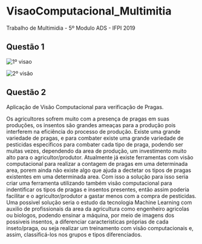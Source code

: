 # VisaoComputacional_Multimitia
Trabalho de Multimidia - 5º Modulo ADS - IFPI 2019 

## Questão 1  
![1º visao](https://user-images.githubusercontent.com/44373296/61333544-a6e37600-a7fd-11e9-9cef-3b1a9a41fe4d.PNG)  

![2º visão](https://user-images.githubusercontent.com/44373296/61333543-a6e37600-a7fd-11e9-9fea-2003e70c0009.PNG)

## Questão 2  

Aplicação de Visão Computacional para verificação de Pragas. 

Os agricultores sofrem muito com a presença de pragas em suas produções,  os insentos são grandes ameaças para a produção pois interferem na eficiência do processo de produção. Existe uma grande variedade de pragas, e para combater existe uma grande variedade de pesticidas especificos para combater cada tipo de praga, podendo ser muitas vezes, dependendo da area de produção, um investimento muito alto para o agricultor/produtor. Atualmente já existe ferramentas com visão computacional para realizar a contagem de pragas em uma determinada area, porem ainda não existe algo que ajuda a dectetar os tipos de pragas existentes em uma determinada area. Com isso a solução para isso seria criar uma ferramenta utilizando também visão computacional para indentificar os tipos de pragas e insentos presentes, então assim poderia facilitar e o agricultor/produtor a gastar menos com a compra de pesticidas. 
Uma possivel solução seria o estudo da tecnologia Machine Learning com auxilio de profissionais da area da agricultura como engenheiro agricolas ou biologos, podendo ensinar a máquina, por meio de imagens dos possiveis insentos, a diferenciar características próprias de cada inseto/praga, ou seja realizar um treinamento com visão computacionais e, assim, classificá-los nos grupos e tipos diferenciados.
